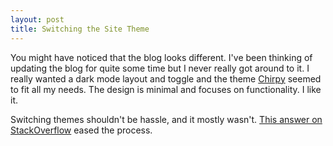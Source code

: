 ```yaml
---
layout: post
title: Switching the Site Theme
---
```


You might have noticed that the blog looks different. I've been thinking of updating the blog for quite some time but I never really got around to it. I really wanted a dark mode layout and toggle and the theme [Chirpy]() seemed to fit all my needs. The design is minimal and focuses on functionality. I like it.

Switching themes shouldn't be hassle, and it mostly wasn't. [This answer on StackOverflow](https://stackoverflow.com/a/37186333/) eased the process.

